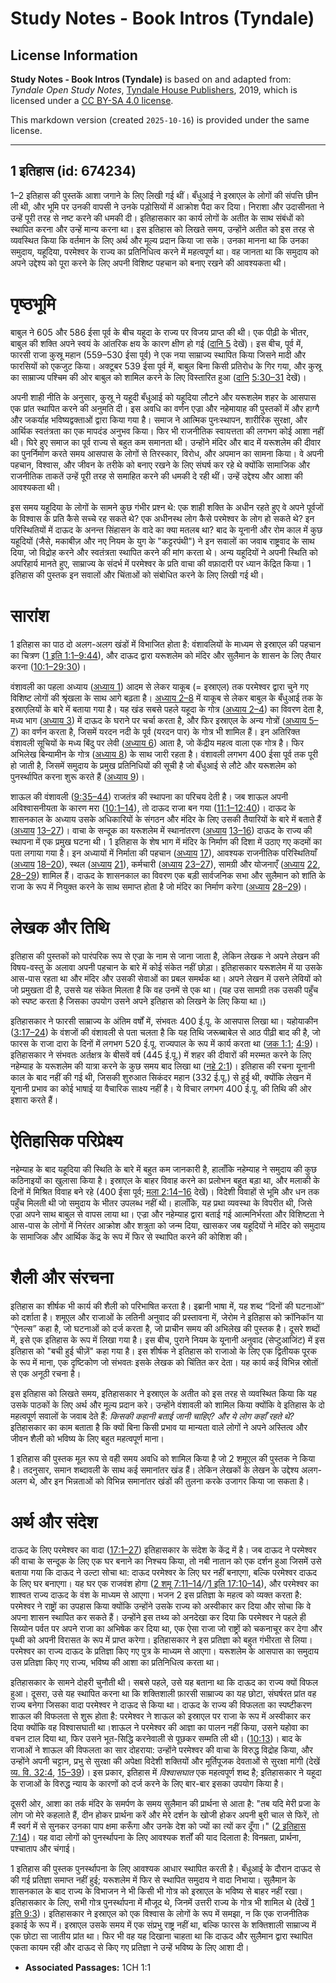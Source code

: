 # Study Notes - Book Intros (Tyndale)

## License Information

**Study Notes - Book Intros (Tyndale)** is based on and adapted from: _Tyndale Open Study Notes_, [Tyndale House Publishers](https://tyndaleopenresources.com/), 2019, which is licensed under a [CC BY-SA 4.0 license](https://creativecommons.org/licenses/by-sa/4.0/legalcode.en).

This markdown version (created `2025-10-16`) is provided under the same license.



--------------------------------

## 1 इतिहास (id: 674234)

1–2 इतिहास की पुस्तकें आशा जगाने के लिए लिखी गई थीं। बँधुआई ने इस्राएल के लोगों की संपत्ति छीन ली थी, और भूमि पर उनकी वापसी ने उनके पड़ोसियों में आक्रोश पैदा कर दिया। निराशा और उदासीनता ने उन्हें पूरी तरह से नष्ट करने की धमकी दी। इतिहासकार का कार्य लोगों के अतीत के साथ संबंधों को स्थापित करना और उन्हें मान्य करना था। इस इतिहास को लिखते समय, उन्होंने अतीत को इस तरह से व्यवस्थित किया कि वर्तमान के लिए अर्थ और मूल्य प्रदान किया जा सके। उनका मानना ​​था कि उनका समुदाय, यहूदिया, परमेश्वर के राज्य का प्रतिनिधित्व करने में महत्वपूर्ण था। वह जानता था कि समुदाय को अपने उद्देश्य को पूरा करने के लिए अपनी विशिष्ट पहचान को बनाए रखने की आवश्यकता थी।

पृष्ठभूमि
=========

बाबुल ने 605 और 586 ईसा पूर्व के बीच यहूदा के राज्य पर विजय प्राप्त की थी। एक पीढ़ी के भीतर, बाबुल की शक्ति अपने स्वयं के आंतरिक क्षय के कारण क्षीण हो गई ([दानि 5](https://ref.ly/Dan5:1-Dan5:31) देखें)। इस बीच, पूर्व में, फारसी राजा कुस्रू महान (559–530 ईसा पूर्व) ने एक नया साम्राज्य स्थापित किया जिसने मादी और फारसियों को एकजुट किया। अक्टूबर 539 ईसा पूर्व में, बाबुल बिना किसी प्रतिरोध के गिर गया, और कुस्रू का साम्राज्य पश्चिम की ओर बाबुल को शामिल करने के लिए विस्तारित हुआ ([दानि](https://ref.ly/Dan5:1-Dan5:31) [5:30–31](https://ref.ly/Dan5:30-Dan5:31) देखें)।

अपनी शाही नीति के अनुसार, कुस्रू ने यहूदी बँधुआई को यहूदिया लौटने और यरूशलेम शहर के आसपास एक प्रांत स्थापित करने की अनुमति दी। इस अवधि का वर्णन एज्रा और नहेमायाह की पुस्तकों में और हाग्गै और जकर्याह भविष्यद्वक्ताओं द्वारा किया गया है। समाज ने आत्मिक पुनःस्थापन, शारीरिक सुरक्षा, और आर्थिक स्वतंत्रता का एक मापदंड अनुभव किया। फिर भी राजनीतिक स्वायत्तता की लगभग कोई आशा नहीं थी। घिरे हुए समाज का पूर्व राज्य से बहुत कम समानता थी। उन्होंने मंदिर और बाद में यरूशलेम की दीवार का पुनर्निर्माण करते समय आसपास के लोगों से तिरस्कार, विरोध, और अपमान का सामना किया। वे अपनी पहचान, विश्वास, और जीवन के तरीके को बनाए रखने के लिए संघर्ष कर रहे थे क्योंकि सामाजिक और राजनीतिक ताकतें उन्हें पूरी तरह से समाहित करने की धमकी दे रही थीं। उन्हें उद्देश्य और आशा की आवश्यकता थी।

इस समय यहूदिया के लोगों के सामने कुछ गंभीर प्रश्न थे: एक शाही शक्ति के अधीन रहते हुए वे अपने पूर्वजों के विश्वास के प्रति कैसे सच्चे रह सकते थे? एक अधीनस्थ लोग कैसे परमेश्वर के लोग हो सकते थे? इन परिस्थितियों में दाऊद के अनन्त सिंहासन के वादे का क्या मतलब था? बाद के यूनानी और रोम काल में कुछ यहूदियों (जैसे, मकाबीज़ और नए नियम के युग के "कट्टरपंथी") ने इन सवालों का जवाब राष्ट्रवाद के साथ दिया, जो विद्रोह करने और स्वतंत्रता स्थापित करने की मांग करता थे। अन्य यहूदियों ने अपनी स्थिति को अपरिहार्य मानते हुए, साम्राज्य के संदर्भ में परमेश्वर के प्रति वाचा की वफ़ादारी पर ध्यान केंद्रित किया। 1 इतिहास की पुस्तक इन सवालों और चिंताओं को संबोधित करने के लिए लिखी गई थी।

सारांश
======

1 इतिहास का पाठ दो अलग\-अलग खंडों में विभाजित होता है: वंशावलियों के माध्यम से इस्राएल की पहचान का चित्रण ([1 इति 1:1–9:44](https://ref.ly/1Chr1:1-1Chr9:44)), और दाऊद द्वारा यरूशलेम को मंदिर और सुलैमान के शासन के लिए तैयार करना ([10:1–29:30](https://ref.ly/1Chr10:1-1Chr29:30))।

वंशावली का पहला अध्याय ([अध्याय 1](https://ref.ly/1Chr1:1-1Chr1:54)) आदम से लेकर याकूब (\= इस्राएल) तक परमेश्वर द्वारा चुने गए विशिष्ट लोगों की श्रृंखला के साथ आगे बढ़ता है। [अध्याय 2–8](https://ref.ly/1Chr2:1-1Chr8:40) में याकूब से लेकर बाबुल के बँधुआई तक के इस्राएलियों के बारे में बताया गया है। यह खंड सबसे पहले यहूदा के गोत्र ([अध्याय 2–4](https://ref.ly/1Chr2:1-1Chr4:43)) का विवरण देता है, मध्य भाग ([अध्याय 3](https://ref.ly/1Chr3:1-1Chr3:24)) में दाऊद के घराने पर चर्चा करता है, और फिर इस्राएल के अन्य गोत्रों ([अध्याय 5–7](https://ref.ly/1Chr5:1-1Chr7:40)) का वर्णन करता है, जिसमें यरदन नदी के पूर्व (यरदन पार) के गोत्र भी शामिल हैं। इन अतिरिक्त वंशावली सूचियों के मध्य बिंदु पर लेवी ([अध्याय 6](https://ref.ly/1Chr6:1-1Chr6:81)) आता है, जो केंद्रीय महत्व वाला एक गोत्र है। फिर अभिलेख बिन्यामीन के गोत्र ([अध्याय 8](https://ref.ly/1Chr8:1-1Chr8:40)) के साथ जारी रहता है। वंशावली लगभग 400 ईसा पूर्व तक पूरी हो जाती है, जिसमें समुदाय के प्रमुख प्रतिनिधियों की सूची है जो बँधुआई से लौटे और यरूशलेम को पुनर्स्थापित करना शुरू करते हैं ([अध्याय 9](https://ref.ly/1Chr9:1-1Chr9:44))।

शाऊल की वंशावली ([9:35–44](https://ref.ly/1Chr9:35-1Chr9:44)) राजतंत्र की स्थापना का परिचय देती है। जब शाऊल अपनी अविश्वासनीयता के कारण मरा ([10:1–14](https://ref.ly/1Chr10:1-1Chr10:14)), तो दाऊद राजा बन गया ([11:1–12:40](https://ref.ly/1Chr11:1-1Chr12:40))। दाऊद के शासनकाल के अध्याय उसके अधिकारियों के संगठन और मंदिर के लिए उसकी तैयारियों के बारे में बताते हैं ([अध्याय](https://ref.ly/1Chr28:1-1Chr29:30) [13–27](https://ref.ly/1Chr13:1-1Chr27:34))। वाचा के सन्दूक का यरूशलेम में स्थानांतरण ([अध्याय](https://ref.ly/1Chr28:1-1Chr29:30) [13–16](https://ref.ly/1Chr13:1-1Chr16:43)) दाऊद के राज्य की स्थापना में एक प्रमुख घटना थी। 1 इतिहास के शेष भाग में मंदिर के निर्माण की दिशा में उठाए गए कदमों का पता लगाया गया है। इन अध्यायों में निर्माता की पहचान ([अध्याय](https://ref.ly/1Chr28:1-1Chr29:30) [17](https://ref.ly/1Chr17:1-1Chr17:27)), आवश्यक राजनीतिक परिस्थितियाँ ([अध्याय](https://ref.ly/1Chr28:1-1Chr29:30) [18–20](https://ref.ly/1Chr18:1-1Chr20:8)), स्थल ([अध्याय](https://ref.ly/1Chr28:1-1Chr29:30) [21](https://ref.ly/1Chr21:1-1Chr21:30)), कर्मचारी ([अध्याय](https://ref.ly/1Chr28:1-1Chr29:30) [23–27](https://ref.ly/1Chr23:1-1Chr27:34)), सामग्री और योजनाएँ ([अध्याय](https://ref.ly/1Chr28:1-1Chr29:30) [22](https://ref.ly/1Chr22:1-1Chr22:19), [28–29](https://ref.ly/1Chr28:1-1Chr29:30)) शामिल हैं। दाऊद के शासनकाल का विवरण एक बड़ी सार्वजनिक सभा और सुलैमान को शांति के राजा के रूप में नियुक्त करने के साथ समाप्त होता है जो मंदिर का निर्माण करेगा ([अध्याय](https://ref.ly/1Chr28:1-1Chr29:30) [28–29](https://ref.ly/1Chr28:1-1Chr29:30))।

लेखक और तिथि
============

इतिहास की पुस्तकों को पारंपरिक रूप से एज्रा के नाम से जाना जाता है, लेकिन लेखक ने अपने लेखन की विषय\-वस्तु के अलावा अपनी पहचान के बारे में कोई संकेत नहीं छोड़ा। इतिहासकार यरूशलेम में या उसके आस\-पास रहता था और मंदिर और उसकी सेवाओं का प्रबल समर्थक था। अपने लेखन में उसने लेवियों को जो प्रमुखता दी है, उससे यह संकेत मिलता है कि वह उनमें से एक था। (यह उस सामग्री तक उसकी पहुँच को स्पष्ट करता है जिसका उपयोग उसने अपने इतिहास को लिखने के लिए किया था।)

इतिहासकार ने फारसी साम्राज्य के अंतिम वर्षों में, संभवतः 400 ई.पू. के आसपास लिखा था। यहोयाकीन ([3:17–24](https://ref.ly/1Chr3:17-1Chr3:24)) के वंशजों की वंशावली से पता चलता है कि यह तिथि जरूब्बाबेल से आठ पीढ़ी बाद की है, जो फारस के राजा दारा के दिनों में लगभग 520 ई.पू. राज्यपाल के रूप में कार्य करता था ([जक 1:1](https://ref.ly/Zech1:1); [4:9](https://ref.ly/Zech4:9))। इतिहासकार ने संभवतः अर्तक्षत्र के बीसवें वर्ष (445 ई.पू.) में शहर की दीवारों की मरम्मत करने के लिए नहेम्याह के यरूशलेम की यात्रा करने के कुछ समय बाद लिखा था ([नहे 2:1](https://ref.ly/Neh2:1))। इतिहास की रचना यूनानी काल के बाद नहीं की गई थी, जिसकी शुरुआत सिकंदर महान (332 ई.पू.) से हुई थी, क्योंकि लेखन में यूनानी प्रभाव का कोई भाषाई या वैचारिक साक्ष्य नहीं है। ये विचार लगभग 400 ई.पू. की तिथि की ओर इशारा करते हैं।

ऐतिहासिक परिप्रेक्ष्य
=====================

नहेम्याह के बाद यहूदिया की स्थिति के बारे में बहुत कम जानकारी है, हालाँकि नहेम्याह ने समुदाय की कुछ कठिनाइयों का खुलासा किया है। इस्राएल के बाहर विवाह करने का प्रलोभन बहुत बड़ा था, और मलाकी के दिनों में मिश्रित विवाह बने रहे (400 ईसा पूर्व; [मला 2:14–16](https://ref.ly/Mal2:14-Mal2:16) देखें)। विदेशी विवाहों से भूमि और धन तक पहुँच मिलती थी जो समुदाय के भीतर उपलब्ध नहीं थी। हालाँकि, यह प्रथा व्यवस्था के विपरीत थी, जिसे एज्रा अपने साथ बाबुल से वापस लाया था। एज्रा और नहेम्याह द्वारा बताई गई आत्मनिर्भरता और विशिष्टता ने आस\-पास के लोगों में निरंतर आक्रोश और शत्रुता को जन्म दिया, खासकर जब यहूदियों ने मंदिर को समुदाय के सामाजिक और आर्थिक केंद्र के रूप में फिर से स्थापित करने की कोशिश की।

शैली और संरचना
==============

इतिहास का शीर्षक भी कार्य की शैली को परिभाषित करता है। इब्रानी भाषा में, यह शब्द “दिनों की घटनाओं” को दर्शाता है। शमूएल और राजाओं के लतिनी अनुवाद की प्रस्तावना में, जेरोम ने इतिहास को क्रॉनिकॉन या “ऐनल्स” कहा है, जो घटनाओं को दर्ज करता है, जो प्राचीन समय की अभिलेख की पुस्तक है। दूसरे शब्दों में, इसे एक इतिहास के रूप में लिखा गया है। इस बीच, पुराने नियम के यूनानी अनुवाद (सेप्टुआजिंट) में इस इतिहास को "बची हुई चीज़ें" कहा गया है। इस शीर्षक ने इतिहास को राजाओ के लिए एक द्वितीयक पूरक के रूप में माना, एक दृष्टिकोण जो संभवतः इसके लेखक को चिंतित कर देता। यह कार्य कई विभिन्न स्रोतों से एक अनूठी रचना है। 

इस इतिहास को लिखते समय, इतिहासकार ने इस्राएल के अतीत को इस तरह से व्यवस्थित किया कि यह उसके पाठकों के लिए अर्थ और मूल्य प्रदान करे। उन्होंने वंशावली को शामिल किया क्योंकि वे इतिहास के दो महत्वपूर्ण सवालों के जवाब देते हैं: *किसकी कहानी बताई जानी चाहिए? और ये लोग कहाँ रहते थे?* इतिहासकार का काम बताता है कि क्यों बिना किसी प्रभाव या मान्यता वाले लोगों ने अपने अस्तित्व और जीवन शैली को भविष्य के लिए बहुत महत्वपूर्ण माना।

1 इतिहास की पुस्तक मूल रूप से वही समय अवधि को शामिल किया है जो 2 शमूएल की पुस्तक ने किया है। तदनुसार, समान शब्दावली के साथ कई समानांतर खंड हैं। लेकिन लेखकों के लेखन के उद्देश्य अलग\-अलग थे, और इन भिन्नताओं को विभिन्न समानांतर खंडों की तुलना करके उजागर किया जा सकता है।

अर्थ और संदेश
=============

दाऊद के लिए परमेश्वर का वादा ([17:1–27](https://ref.ly/1Chr17:1-1Chr17:27)) इतिहासकार के संदेश के केंद्र में है। जब दाऊद ने परमेश्वर की वाचा के सन्दूक के लिए एक घर बनाने का निश्चय किया, तो नबी नातान को एक दर्शन हुआ जिसमें उसे बताया गया कि दाऊद ने उल्टा सोचा था: दाऊद परमेश्वर के लिए घर नहीं बनाएगा, बल्कि परमेश्वर दाऊद के लिए घर बनाएगा। यह घर एक राजवंश होगा ([2 शमू 7:11–14](https://ref.ly/2Sam7:11-2Sam7:14)*//*[1 इति 17:10–14](https://ref.ly/1Chr17:10-1Chr17:14)), और परमेश्वर का शाश्वत राज्य दाऊद के वंश के माध्यम से आएगा। भजन 2 इस प्रतिज्ञा के महत्व को व्यक्त करता है: परमेश्वर ने राष्ट्रों का उपहास किया क्योंकि उन्होंने उसके राज्य को अस्वीकार कर दिया और सोचा कि वे अपना शासन स्थापित कर सकते हैं। उन्होंने इस तथ्य को अनदेखा कर दिया कि परमेश्वर ने पहले ही सिय्योन पर्वत पर अपने राजा का अभिषेक कर दिया था, एक ऐसा राजा जो राष्ट्रों को चकनाचूर कर देगा और पृथ्वी को अपनी विरासत के रूप में प्राप्त करेगा। इतिहासकार ने इस प्रतिज्ञा को बहुत गंभीरता से लिया। परमेश्वर का राज्य दाऊद के प्रतिज्ञा किए गए पुत्र के माध्यम से आएगा। यरूशलेम के आसपास का समुदाय उस प्रतिज्ञा किए गए राज्य, भविष्य की आशा का प्रतिनिधित्व करता था। 

इतिहासकार के सामने दोहरी चुनौती थी। सबसे पहले, उसे यह बताना था कि दाऊद का राज्य क्यों विफल हुआ। दूसरा, उसे यह स्थापित करना था कि शक्तिशाली फ़ारसी साम्राज्य का यह छोटा, संघर्षरत प्रांत वह राज्य बनेगा जिसका वादा परमेश्वर ने दाऊद से किया था। दाऊद के राज्य की विफलता का स्पष्टीकरण शाऊल की विफलता से शुरू होता है: परमेश्वर ने शाऊल को इस्राएल पर राजा के रूप में अस्वीकार कर दिया क्योंकि वह विश्वासघाती था।शाऊल ने परमेश्वर की आज्ञा का पालन नहीं किया, उसने यहोवा का वचन टाल दिया था, फिर उसने भूत\-सिद्धि करनेवाली से पूछकर सम्मति ली थी। ([10:13](https://ref.ly/1Chr10:13))। बाद के राजाओं ने शाऊल की विफलता का सार दोहराया: उन्होंने परमेश्वर की वाचा के विरुद्ध विद्रोह किया, और उन्होंने अपनी चट्टान, प्रभु से सुरक्षा की अपेक्षा विदेशी शक्तियों और मूर्तिपूजक देवताओं से सुरक्षा मांगी (देखें [व्य. वि. 32:4](https://ref.ly/Deut32:4), [15–39](https://ref.ly/Deut32:15-Deut32:39))। इस प्रकार, इतिहास में *विश्वासघात* एक महत्वपूर्ण शब्द है; इतिहासकार ने यहूदा के राजाओं के विरुद्ध न्याय के कारणों को दर्ज करने के लिए बार\-बार इसका उपयोग किया है।

दूसरी ओर, आशा का तर्क मंदिर के समर्पण के समय सुलैमान की प्रार्थना से आता है: "तब यदि मेरी प्रजा के लोग जो मेरे कहलाते हैं, दीन होकर प्रार्थना करें और मेरे दर्शन के खोजी होकर अपनी बुरी चाल से फिरें, तो मैं स्वर्ग में से सुनकर उनका पाप क्षमा करूँगा और उनके देश को ज्यों का त्यों कर दूँगा।" ([2 इतिहास 7:14](https://ref.ly/2Chr7:14))। यह वादा लोगों को पुनर्स्थापना के लिए आवश्यक शर्तों की याद दिलाता है: विनम्रता, प्रार्थना, पश्चाताप और चंगाई।

1 इतिहास की पुस्तक पुनर्स्थापना के लिए आवश्यक आधार स्थापित करती है। बँधुआई के दौरान दाऊद से की गई प्रतिज्ञा समाप्त नहीं हुई; यरूशलेम में फिर से स्थापित समुदाय ने वादा निभाया। सुलैमान के शासनकाल के बाद राज्य के विभाजन ने भी किसी भी गोत्र को इस्राएल के भविष्य से बाहर नहीं रखा। इतिहासकार के लिए, सभी गोत्र पुनर्स्थापना में मौजूद थे, जिनमें उत्तरी राज्य के गोत्र भी शामिल थे (देखें [1 इति 9:3](https://ref.ly/1Chr9:3))। इतिहासकार ने इस्राएल को एक विश्वास के लोगों के रूप में समझा, न कि एक राजनीतिक इकाई के रूप में। इस्राएल उसके समय में एक संप्रभु राष्ट्र नहीं था, बल्कि फारस के शक्तिशाली साम्राज्य में एक छोटा सा जातीय प्रांत था। फिर भी वह यह दिखाना चाहता था कि दाऊद और सुलैमान द्वारा स्थापित एकता कायम रही और दाऊद से किए गए प्रतिज्ञा ने उन्हें भविष्य के लिए आशा दी। 

* **Associated Passages:** 1CH 1:1

